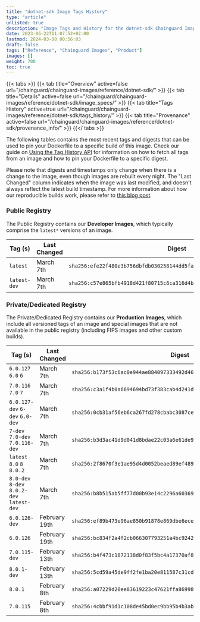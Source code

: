 ```yaml
---
title: "dotnet-sdk Image Tags History"
type: "article"
unlisted: true
description: "Image Tags and History for the dotnet-sdk Chainguard Image"
date: 2023-06-22T11:07:52+02:00
lastmod: 2024-03-08 00:56:03
draft: false
tags: ["Reference", "Chainguard Images", "Product"]
images: []
weight: 700
toc: true
---
```


{{< tabs >}}
{{< tab title="Overview" active=false url="/chainguard/chainguard-images/reference/dotnet-sdk/" >}}
{{< tab title="Details" active=false url="/chainguard/chainguard-images/reference/dotnet-sdk/image_specs/" >}}
{{< tab title="Tags History" active=true url="/chainguard/chainguard-images/reference/dotnet-sdk/tags_history/" >}}
{{< tab title="Provenance" active=false url="/chainguard/chainguard-images/reference/dotnet-sdk/provenance_info/" >}}
{{</ tabs >}}

The following tables contains the most recent tags and digests that can be used to pin your Dockerfile to a specific build of this image. Check our guide on [Using the Tag History API](/chainguard/chainguard-images/using-the-tag-history-api/) for information on how to fetch all tags from an image and how to pin your Dockerfile to a specific digest.

Please note that digests and timestamps only change when there is a change to the image, even though images are rebuilt every night. The "Last Changed" column indicates when the image was last modified, and doesn't always reflect the latest build timestamp. For more information about how our reproducible builds work, please refer to [this blog post](https://www.chainguard.dev/unchained/reproducing-chainguards-reproducible-image-builds).

### Public Registry
The Public Registry contains our **Developer Images**, which typically comprise the `latest*` versions of an image.

| Tag (s)       | Last Changed | Digest                                                                    |
|---------------|--------------|---------------------------------------------------------------------------|
|  `latest`     | March 7th    | `sha256:efe22f480e3b756dbfdb030258144dd5fa8e4382abc2ec77d745f78097e7d722` |
|  `latest-dev` | March 7th    | `sha256:c57e865bfb4918d421f80715c6ca316d4b4a523a3c99d68829d9839f14800e19` |


### Private/Dedicated Registry
The Private/Dedicated Registry contains our **Production Images**, which include all versioned tags of an image and special images that are not available in the public registry (including FIPS images and other custom builds).

| Tag (s)                                     | Last Changed  | Digest                                                                    |
|---------------------------------------------|---------------|---------------------------------------------------------------------------|
|  `6.0.127` `6.0` `6`                        | March 7th     | `sha256:b173f53c6ac0e944ae884097333492d46e7bd5b84ae5b65ff83b43e109f3612c` |
|  `7.0.116` `7.0` `7`                        | March 7th     | `sha256:c3a1f4b0a6694694bd73f383cab4d241d125fd36352a03cf891ee2146a2ac7dc` |
|  `6.0.127-dev` `6-dev` `6.0-dev`            | March 7th     | `sha256:0cb31af56eb6ca267fd278cbabc3087ceb541d8744152bf25a23cbf45a4942f0` |
|  `7-dev` `7.0-dev` `7.0.116-dev`            | March 7th     | `sha256:b3d3ac41d9d041d8bdae22c03a6e61de9fafb794c26e6d590aa5d66e62a1aad5` |
|  `latest` `8.0` `8` `8.0.2`                 | March 7th     | `sha256:2f8670f3e1ae95d4d0052beaed89ef48943f916da6eaf2743c3ca7323ce011ef` |
|  `8.0-dev` `8-dev` `8.0.2-dev` `latest-dev` | March 7th     | `sha256:b8b515ab5ff77d00b93e14c2296a6036998f2a2ca11fa21de0e0ea35d6828af5` |
|  `6.0.126-dev`                              | February 19th | `sha256:ef89b473e96ae850b91878e869dbe6ece299c1722980f21a7c73d443beef546d` |
|  `6.0.126`                                  | February 19th | `sha256:bc834f2a4f2cb066307793251a4bc9242a7a26d70eb46523ac8c29938bc6b1cd` |
|  `7.0.115-dev`                              | February 13th | `sha256:b4f473c1872138d0f83f5bc4a17370af8c22a5606488d3cc63f598eea4760876` |
|  `8.0.1-dev`                                | February 13th | `sha256:5cd59a45de9ff2fe1ba20e811587c31cd86e4742005343510d09a72c9cbbadb6` |
|  `8.0.1`                                    | February 8th  | `sha256:a07229d20ee83619223c47621ffa8699821e52567cd10b144a1f68454c326fb9` |
|  `7.0.115`                                  | February 8th  | `sha256:4cbbf91d1c108de45bd0ec9bb95b4b3ab9baa1c1d4cf888542a93001a86581c0` |

